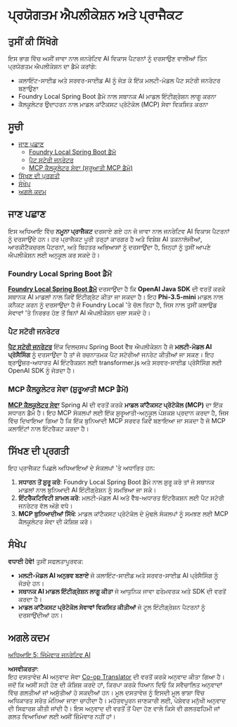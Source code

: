<!--
CO_OP_TRANSLATOR_METADATA:
{
  "original_hash": "d45b8e2291ab1357592c904c103cbc81",
  "translation_date": "2025-07-28T10:39:08+00:00",
  "source_file": "04-PracticalSamples/README.md",
  "language_code": "pa"
}
-->
# ਪ੍ਰਯੋਗਤਮ ਐਪਲੀਕੇਸ਼ਨ ਅਤੇ ਪ੍ਰਾਜੈਕਟ

## ਤੁਸੀਂ ਕੀ ਸਿੱਖੋਗੇ
ਇਸ ਭਾਗ ਵਿੱਚ ਅਸੀਂ ਜਾਵਾ ਨਾਲ ਜਨਰੇਟਿਵ AI ਵਿਕਾਸ ਪੈਟਰਨਾਂ ਨੂੰ ਦਰਸਾਉਣ ਵਾਲੀਆਂ ਤਿੰਨ ਪ੍ਰਯੋਗਤਮ ਐਪਲੀਕੇਸ਼ਨ ਦਾ ਡੈਮੋ ਕਰਾਂਗੇ:
- ਕਲਾਇੰਟ-ਸਾਈਡ ਅਤੇ ਸਰਵਰ-ਸਾਈਡ AI ਨੂੰ ਜੋੜ ਕੇ ਇੱਕ ਮਲਟੀ-ਮੋਡਲ ਪੈਟ ਸਟੋਰੀ ਜਨਰੇਟਰ ਬਣਾਉਣਾ
- Foundry Local Spring Boot ਡੈਮੋ ਨਾਲ ਸਥਾਨਕ AI ਮਾਡਲ ਇੰਟੀਗ੍ਰੇਸ਼ਨ ਲਾਗੂ ਕਰਨਾ
- ਕੈਲਕੂਲੇਟਰ ਉਦਾਹਰਨ ਨਾਲ ਮਾਡਲ ਕਾਂਟੈਕਸਟ ਪ੍ਰੋਟੋਕੋਲ (MCP) ਸੇਵਾ ਵਿਕਸਿਤ ਕਰਨਾ

## ਸੂਚੀ

- [ਜਾਣ ਪਛਾਣ](../../../04-PracticalSamples)
  - [Foundry Local Spring Boot ਡੈਮੋ](../../../04-PracticalSamples)
  - [ਪੈਟ ਸਟੋਰੀ ਜਨਰੇਟਰ](../../../04-PracticalSamples)
  - [MCP ਕੈਲਕੂਲੇਟਰ ਸੇਵਾ (ਸ਼ੁਰੂਆਤੀ MCP ਡੈਮੋ)](../../../04-PracticalSamples)
- [ਸਿੱਖਣ ਦੀ ਪ੍ਰਗਤੀ](../../../04-PracticalSamples)
- [ਸੰਖੇਪ](../../../04-PracticalSamples)
- [ਅਗਲੇ ਕਦਮ](../../../04-PracticalSamples)

## ਜਾਣ ਪਛਾਣ

ਇਸ ਅਧਿਆਇ ਵਿੱਚ **ਨਮੂਨਾ ਪ੍ਰਾਜੈਕਟ** ਦਰਸਾਏ ਗਏ ਹਨ ਜੋ ਜਾਵਾ ਨਾਲ ਜਨਰੇਟਿਵ AI ਵਿਕਾਸ ਪੈਟਰਨਾਂ ਨੂੰ ਦਰਸਾਉਂਦੇ ਹਨ। ਹਰ ਪ੍ਰਾਜੈਕਟ ਪੂਰੀ ਤਰ੍ਹਾਂ ਕਾਰਗਰ ਹੈ ਅਤੇ ਵਿਸ਼ੇਸ਼ AI ਤਕਨਾਲੋਜੀਆਂ, ਆਰਕੀਟੈਕਚਰਲ ਪੈਟਰਨਾਂ, ਅਤੇ ਬਿਹਤਰ ਅਭਿਆਸਾਂ ਨੂੰ ਦਰਸਾਉਂਦਾ ਹੈ, ਜਿਨ੍ਹਾਂ ਨੂੰ ਤੁਸੀਂ ਆਪਣੇ ਐਪਲੀਕੇਸ਼ਨ ਲਈ ਅਨੁਕੂਲ ਕਰ ਸਕਦੇ ਹੋ।

### Foundry Local Spring Boot ਡੈਮੋ

**[Foundry Local Spring Boot ਡੈਮੋ](foundrylocal/README.md)** ਦਰਸਾਉਂਦਾ ਹੈ ਕਿ **OpenAI Java SDK** ਦੀ ਵਰਤੋਂ ਕਰਕੇ ਸਥਾਨਕ AI ਮਾਡਲਾਂ ਨਾਲ ਕਿਵੇਂ ਇੰਟੀਗ੍ਰੇਟ ਕੀਤਾ ਜਾ ਸਕਦਾ ਹੈ। ਇਹ **Phi-3.5-mini** ਮਾਡਲ ਨਾਲ ਕਨੈਕਟ ਕਰਨ ਨੂੰ ਦਰਸਾਉਂਦਾ ਹੈ ਜੋ Foundry Local 'ਤੇ ਚੱਲ ਰਿਹਾ ਹੈ, ਜਿਸ ਨਾਲ ਤੁਸੀਂ ਕਲਾਉਡ ਸੇਵਾਵਾਂ 'ਤੇ ਨਿਰਭਰ ਹੋਣ ਤੋਂ ਬਿਨਾਂ AI ਐਪਲੀਕੇਸ਼ਨ ਚਲਾ ਸਕਦੇ ਹੋ।

### ਪੈਟ ਸਟੋਰੀ ਜਨਰੇਟਰ

**[ਪੈਟ ਸਟੋਰੀ ਜਨਰੇਟਰ](petstory/README.md)** ਇੱਕ ਦਿਲਚਸਪ Spring Boot ਵੈੱਬ ਐਪਲੀਕੇਸ਼ਨ ਹੈ ਜੋ **ਮਲਟੀ-ਮੋਡਲ AI ਪ੍ਰੋਸੈਸਿੰਗ** ਨੂੰ ਦਰਸਾਉਂਦਾ ਹੈ ਤਾਂ ਜੋ ਰਚਨਾਤਮਕ ਪੈਟ ਸਟੋਰੀਆਂ ਜਨਰੇਟ ਕੀਤੀਆਂ ਜਾ ਸਕਣ। ਇਹ ਬ੍ਰਾਊਜ਼ਰ-ਅਧਾਰਤ AI ਇੰਟਰੈਕਸ਼ਨ ਲਈ transformer.js ਅਤੇ ਸਰਵਰ-ਸਾਈਡ ਪ੍ਰੋਸੈਸਿੰਗ ਲਈ OpenAI SDK ਨੂੰ ਜੋੜਦਾ ਹੈ।

### MCP ਕੈਲਕੂਲੇਟਰ ਸੇਵਾ (ਸ਼ੁਰੂਆਤੀ MCP ਡੈਮੋ)

**[MCP ਕੈਲਕੂਲੇਟਰ ਸੇਵਾ](calculator/README.md)** Spring AI ਦੀ ਵਰਤੋਂ ਕਰਕੇ **ਮਾਡਲ ਕਾਂਟੈਕਸਟ ਪ੍ਰੋਟੋਕੋਲ (MCP)** ਦਾ ਇੱਕ ਸਧਾਰਨ ਡੈਮੋ ਹੈ। ਇਹ MCP ਸੰਕਲਪਾਂ ਲਈ ਇੱਕ ਸ਼ੁਰੂਆਤੀ-ਅਨੁਕੂਲ ਪੇਸ਼ਕਸ਼ ਪ੍ਰਦਾਨ ਕਰਦਾ ਹੈ, ਜਿਸ ਵਿੱਚ ਦਿਖਾਇਆ ਗਿਆ ਹੈ ਕਿ ਇੱਕ ਬੁਨਿਆਦੀ MCP ਸਰਵਰ ਕਿਵੇਂ ਬਣਾਇਆ ਜਾ ਸਕਦਾ ਹੈ ਜੋ MCP ਕਲਾਇੰਟਾਂ ਨਾਲ ਇੰਟਰੈਕਟ ਕਰਦਾ ਹੈ।

## ਸਿੱਖਣ ਦੀ ਪ੍ਰਗਤੀ

ਇਹ ਪ੍ਰਾਜੈਕਟ ਪਿਛਲੇ ਅਧਿਆਇਆਂ ਦੇ ਸੰਕਲਪਾਂ 'ਤੇ ਅਧਾਰਿਤ ਹਨ:

1. **ਸਧਾਰਨ ਤੋਂ ਸ਼ੁਰੂ ਕਰੋ**: Foundry Local Spring Boot ਡੈਮੋ ਨਾਲ ਸ਼ੁਰੂ ਕਰੋ ਤਾਂ ਜੋ ਸਥਾਨਕ ਮਾਡਲਾਂ ਨਾਲ ਬੁਨਿਆਦੀ AI ਇੰਟੀਗ੍ਰੇਸ਼ਨ ਨੂੰ ਸਮਝਿਆ ਜਾ ਸਕੇ।
2. **ਇੰਟਰੈਕਟਿਵਿਟੀ ਸ਼ਾਮਲ ਕਰੋ**: ਮਲਟੀ-ਮੋਡਲ AI ਅਤੇ ਵੈੱਬ-ਅਧਾਰਤ ਇੰਟਰੈਕਸ਼ਨ ਲਈ ਪੈਟ ਸਟੋਰੀ ਜਨਰੇਟਰ ਵੱਲ ਅੱਗੇ ਵਧੋ।
3. **MCP ਬੁਨਿਆਦੀਆਂ ਸਿੱਖੋ**: ਮਾਡਲ ਕਾਂਟੈਕਸਟ ਪ੍ਰੋਟੋਕੋਲ ਦੇ ਮੁੱਢਲੇ ਸੰਕਲਪਾਂ ਨੂੰ ਸਮਝਣ ਲਈ MCP ਕੈਲਕੂਲੇਟਰ ਸੇਵਾ ਦੀ ਕੋਸ਼ਿਸ਼ ਕਰੋ।

## ਸੰਖੇਪ

**ਵਧਾਈ ਹੋਵੇ!** ਤੁਸੀਂ ਸਫਲਤਾਪੂਰਵਕ:

- **ਮਲਟੀ-ਮੋਡਲ AI ਅਨੁਭਵ ਬਣਾਏ** ਜੋ ਕਲਾਇੰਟ-ਸਾਈਡ ਅਤੇ ਸਰਵਰ-ਸਾਈਡ AI ਪ੍ਰੋਸੈਸਿੰਗ ਨੂੰ ਜੋੜਦੇ ਹਨ।
- **ਸਥਾਨਕ AI ਮਾਡਲ ਇੰਟੀਗ੍ਰੇਸ਼ਨ ਲਾਗੂ ਕੀਤਾ** ਜੋ ਆਧੁਨਿਕ ਜਾਵਾ ਫਰੇਮਵਰਕ ਅਤੇ SDK ਦੀ ਵਰਤੋਂ ਕਰਦਾ ਹੈ।
- **ਮਾਡਲ ਕਾਂਟੈਕਸਟ ਪ੍ਰੋਟੋਕੋਲ ਸੇਵਾਵਾਂ ਵਿਕਸਿਤ ਕੀਤੀਆਂ** ਜੋ ਟੂਲ ਇੰਟੀਗ੍ਰੇਸ਼ਨ ਪੈਟਰਨਾਂ ਨੂੰ ਦਰਸਾਉਂਦੀਆਂ ਹਨ।

## ਅਗਲੇ ਕਦਮ

[ਅਧਿਆਇ 5: ਜਿੰਮੇਵਾਰ ਜਨਰੇਟਿਵ AI](../05-ResponsibleGenAI/README.md)

**ਅਸਵੀਕਰਤਾ**:  
ਇਹ ਦਸਤਾਵੇਜ਼ AI ਅਨੁਵਾਦ ਸੇਵਾ [Co-op Translator](https://github.com/Azure/co-op-translator) ਦੀ ਵਰਤੋਂ ਕਰਕੇ ਅਨੁਵਾਦ ਕੀਤਾ ਗਿਆ ਹੈ। ਜਦੋਂ ਕਿ ਅਸੀਂ ਸਹੀ ਹੋਣ ਦੀ ਕੋਸ਼ਿਸ਼ ਕਰਦੇ ਹਾਂ, ਕਿਰਪਾ ਕਰਕੇ ਧਿਆਨ ਦਿਓ ਕਿ ਸਵੈਚਾਲਿਤ ਅਨੁਵਾਦਾਂ ਵਿੱਚ ਗਲਤੀਆਂ ਜਾਂ ਅਸੁੱਤੀਆਂ ਹੋ ਸਕਦੀਆਂ ਹਨ। ਮੂਲ ਦਸਤਾਵੇਜ਼ ਨੂੰ ਇਸਦੀ ਮੂਲ ਭਾਸ਼ਾ ਵਿੱਚ ਅਧਿਕਾਰਤ ਸਰੋਤ ਮੰਨਿਆ ਜਾਣਾ ਚਾਹੀਦਾ ਹੈ। ਮਹੱਤਵਪੂਰਨ ਜਾਣਕਾਰੀ ਲਈ, ਪੇਸ਼ੇਵਰ ਮਨੁੱਖੀ ਅਨੁਵਾਦ ਦੀ ਸਿਫਾਰਸ਼ ਕੀਤੀ ਜਾਂਦੀ ਹੈ। ਇਸ ਅਨੁਵਾਦ ਦੀ ਵਰਤੋਂ ਤੋਂ ਪੈਦਾ ਹੋਣ ਵਾਲੇ ਕਿਸੇ ਵੀ ਗਲਤਫਹਿਮੀ ਜਾਂ ਗਲਤ ਵਿਆਖਿਆ ਲਈ ਅਸੀਂ ਜ਼ਿੰਮੇਵਾਰ ਨਹੀਂ ਹਾਂ।